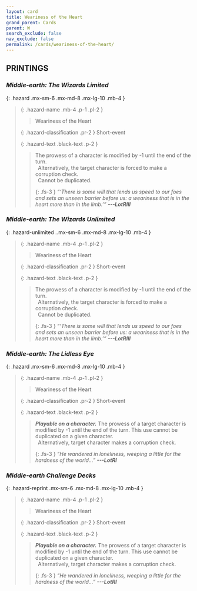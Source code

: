 ```yaml
---
layout: card
title: Weariness of the Heart
grand_parent: Cards
parent: W
search_exclude: false
nav_exclude: false
permalink: /cards/weariness-of-the-heart/
---
```


## PRINTINGS


### _Middle-earth: The Wizards Limited_

{: .hazard .mx-sm-6 .mx-md-8 .mx-lg-10 .mb-4 }
> {: .hazard-name .mb-4 .p-1 .pl-2 }
> > <div class="hazard-mp"></div>
> > <div class="card-name">Weariness of the Heart</div>
>
> {: .hazard-classification .pr-2 }
> Short-event
>
> {: .hazard-text .black-text .p-2 }
> > The prowess of a character is modified by -1 until the end of the turn. <br>&ensp;Alternatively, the target character is forced to make a corruption check. <br>&ensp;Cannot be duplicated. 
> > 
> > {: .fs-3 } 
> > _“‘There is some will that lends us speed to our foes and sets an unseen barrier before us: a weariness that is in the heart more than in the limb.’”_ ***---&#65279;LotRIII*** 
>

### _Middle-earth: The Wizards Unlimited_

{: .hazard-unlimited ..mx-sm-6 .mx-md-8 .mx-lg-10 .mb-4 }
> {: .hazard-name .mb-4 .p-1 .pl-2 }
> > <div class="hazard-mp"></div>
> > <div class="card-name">Weariness of the Heart</div>
>
> {: .hazard-classification .pr-2 }
> Short-event
>
> {: .hazard-text .black-text .p-2 }
> > The prowess of a character is modified by -1 until the end of the turn. <br>&ensp;Alternatively, the target character is forced to make a corruption check. <br>&ensp;Cannot be duplicated. 
> > 
> > {: .fs-3 } 
> > _“‘There is some will that lends us speed to our foes and sets an unseen barrier before us: a weariness that is in the heart more than in the limb.’”_ ***---&#65279;LotRIII*** 
>

### _Middle-earth: The Lidless Eye_

{: .hazard .mx-sm-6 .mx-md-8 .mx-lg-10 .mb-4 }
> {: .hazard-name .mb-4 .p-1 .pl-2 }
> > <div class="hazard-mp"></div>
> > <div class="card-name">Weariness of the Heart</div>
>
> {: .hazard-classification .pr-2 }
> Short-event
>
> {: .hazard-text .black-text .p-2 }
> > ***Playable on a character.*** The prowess of a target character is modified by -1 until the end of the turn. This use cannot be duplicated on a given character. <br>&ensp;Alternatively, target character makes a corruption check. 
> > 
> > {: .fs-3 } 
> > _“He wandered in loneliness, weeping a little for the hardness of the world...”_ ***---&#65279;LotRI*** 
>

### _Middle-earth Challenge Decks_

{: .hazard-reprint .mx-sm-6 .mx-md-8 .mx-lg-10 .mb-4 }
> {: .hazard-name .mb-4 .p-1 .pl-2 }
> > <div class="hazard-mp"></div>
> > <div class="card-name">Weariness of the Heart</div>
>
> {: .hazard-classification .pr-2 }
> Short-event
>
> {: .hazard-text .black-text .p-2 }
> > ***Playable on a character.*** The prowess of a target character is modified by -1 until the end of the turn. This use cannot be duplicated on a given character. <br>&ensp;Alternatively, target character makes a corruption check. 
> > 
> > {: .fs-3 } 
> > _“He wandered in loneliness, weeping a little for the hardness of the world...”_ ***---&#65279;LotRI*** 
>
